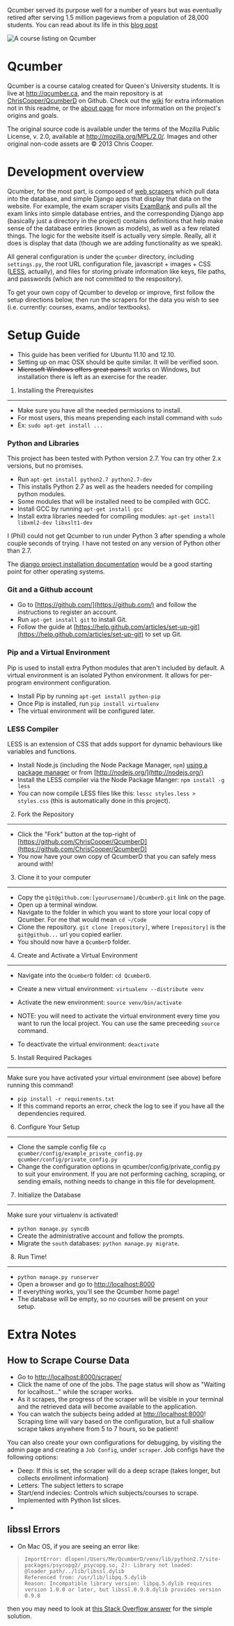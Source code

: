 Qcumber served its purpose well for a number of years but was eventually retired after serving 1.5 million pageviews from a population of 28,000 students. You can read about its life in this [blog post](https://github.com/ChrisCooper/coopernetics/blob/master/_posts/2015-03-26-qcumber-queens-course-catalogue-retrospective.md)

![A course listing on Qcumber](https://github.com/ChrisCooper/coopernetics/blob/master/static/images/posts/qcumber/course-page.png)

Qcumber
=======

Qcumber is a course catalog created for Queen's University students. It is live at http://qcumber.ca, and the main repository is at [ChrisCooper/QcumberD](https://github.com/ChrisCooper/QcumberD) on Github. Check out the [wiki](https://github.com/ChrisCooper/QcumberD/wiki) for extra information not in this readme, or the [about page](http://qcumber.ca/about/) for more information on the project's origins and goals.

The original source code is available under the terms of the Mozilla Public License, v. 2.0, available at http://mozilla.org/MPL/2.0/. Images and other original non-code assets are &copy; 2013 Chris Cooper.

Development overview
===========

Qcumber, for the most part, is composed of [web scrapers](http://en.wikipedia.org/wiki/Web_scraping) which pull data into the database, and simple Django apps that display that data on the website. For example, the exam scraper visits [ExamBank](http://library.queensu.ca/exambank/) and pulls all the exam links into simple database entries, and the corresponding Django app (basically just a directory in the project) contains definitions that help make sense of the database entries (known as models), as well as a few related things. The logic for the website itself is actually very simple. Really, all it does is display that data (though we are adding functionality as we speak).

All general configuration is under the `qcumber` directory, including `settings.py`, the root URL configuration file, javascript + images + CSS ([LESS](http://lesscss.org/), actually), and files for storing private information like keys, file paths, and passwords (which are not committed to the respository).

To get your own copy of Qcumber to develop or improve, first follow the setup directions below, then run the scrapers for the data you wish to see (i.e. currently: courses, exams, and/or textbooks).

Setup Guide
===========

* This guide has been verified for Ubuntu 11.10 and 12.10.
* Setting up on mac OSX should be quite similar. It will be verified soon.
* <del>Microsoft Windows offers great pains.</del>It works on Windows, but installation there is left as an exercise for the reader.


1. Installing the Prerequisites
-------------------------------

* Make sure you have all the needed permissions to install.
* For most users, this means prepending each install command with `sudo`
* Ex: `sudo apt-get install ...`

### Python and Libraries ###

This project has been tested with Python version 2.7. You can try other 2.x versions, but no promises.

* Run `apt-get install python2.7 python2.7-dev`
* This installs Python 2.7 as well as the headers needed for compiling python modules.
* Some modules that will be installed need to be compiled with GCC.
* Install GCC by running `apt-get install gcc`
* Install extra libraries needed for compiling modules: `apt-get install libxml2-dev libxslt1-dev`

I (Phil) could not get Qcumber to run under Python 3 after spending a whole couple seconds of trying. I have not tested on any version of Python other than 2.7.

The [django project installation documentation](https://docs.djangoproject.com/en/1.4/intro/install/) would be a good starting point for other operating systems.


### Git and a Github account ###

* Go to [https://github.com/](https://github.com/) and follow the instructions to register an account.
* Run `apt-get install git` to install Git.
* Follow the guide at [https://help.github.com/articles/set-up-git](https://help.github.com/articles/set-up-git) to set up Git.


### Pip and a Virtual Environment ###

Pip is used to install extra Python modules that aren't included by default.
A virtual environment is an isolated Python environment. It allows for per-program environment configuration.

* Install Pip by running `apt-get install python-pip`
* Once Pip is installed, run `pip install virtualenv`
* The virtual environment will be configured later.

### LESS Compiler ###

LESS is an extension of CSS that adds support for dynamic behaviours like variables and functions.

* Install Node.js (including the Node Package Manager, `npm`) [using a package manager](https://github.com/joyent/node/wiki/Installing-Node.js-via-package-manager) or from [http://nodejs.org/](http://nodejs.org/)
* Install the LESS compiler via the Node Package Manger: `npm install -g less`
* You can now compile LESS files like this: `lessc styles.less > styles.css` (this is automatically done in this project).


2. Fork the Repository
----------------------

* Click the "Fork" button at the top-right of [https://github.com/ChrisCooper/QcumberD](https://github.com/ChrisCooper/QcumberD)
* You now have your own copy of QcumberD that you can safely mess around with!


3. Clone it to your computer
----------------------------

* Copy the `git@github.com:[yourusername]/QcumberD.git` link on the page.
* Open up a terminal window.
* Navigate to the folder in which you want to store your local copy of Qcumber. For me that would mean `cd ~/Code`
* Clone the repository. `git clone [repository]`, where `[repository]` is the `git@github...` url you copied earlier. 
* You should now have a `QcumberD` folder.


4. Create and Activate a Virtual Environment
--------------------------------------------

* Navigate into the `QcumberD` folder: `cd QcumberD`.
* Create a new virtual environment: `virtualenv --distribute venv`
* Activate the new environment: `source venv/bin/activate`

* NOTE: you will need to activate the virtual environment every time you want to run the local project. You can use the same preceeding `source` command.

* To deactivate the virtual environment: `deactivate`


5. Install Required Packages
----------------------------

Make sure you have activated your virtual environment (see above) before running this command!

* `pip install -r requirements.txt`
* If this command reports an error, check the log to see if you have all the dependencies required.


6. Configure Your Setup
-----------------------

* Clone the sample config file `cp qcumber/config/example_private_config.py qcumber/config/private_config.py`
* Change the configuration options in qcumber/config/private_config.py to suit your environment. If you are not performing caching, scraping, or sending emails, nothing needs to change in this file for development.


7. Initialize the Database
--------------------------

Make sure your virtualenv is activated!

* `python manage.py syncdb`
* Create the administrative account and follow the prompts.
* Migrate the `south` databases: `python manage.py migrate`.

8. Run Time!
------------

* `python manage.py runserver`
* Open a browser and go to [http://localhost:8000](http://localhost:8000)
* If everything works, you'll see the Qcumber home page!
* The database will be empty, so no courses will be present on your setup.

Extra Notes
===========

How to Scrape Course Data
-------------------------

* Go to [http://localhost:8000/scraper/](http://localhost:8000/scraper/)
* Click the name of one of the jobs. The page status will show as "Waiting for localhost..." while the scraper works.
* As it scrapes, the progress of the scraper will be visible in your terminal and the retrieved data will become available to the application.
* You can watch the subjects being added at [http://localhost:8000](http://localhost:8000)!
 Scraping time will vary based on the configuration, but a full shallow scrape takes anywhere from 5 to 7 hours, so be patient!

You can also create your own configurations for debugging, by visiting the admin page and creating a `Job Config`, under `scraper`. Job configs have the following options:

  * Deep: If this is set, the scraper will do a deep scrape (takes longer, but collects enrollment information)
  * Letters: The subject letters to scrape
  * Start/end indecies: Controls which subjects/courses to scrape. Implemented with Python list slices.
  * 

libssl Errors
-------------
* On Mac OS, if you are seeing an error like:

>     ImportError: dlopen(/Users/Me/QcumberD/venv/lib/python2.7/site-packages/psycopg2/_psycopg.so, 2): Library not loaded: @loader_path/../lib/libssl.dylib
>     Referenced from: /usr/lib/libpq.5.dylib
>     Reason: Incompatible library version: libpq.5.dylib requires version 1.0.0 or later, but libssl.0.9.8.dylib provides version 0.9.8

 then you may need to look at [this Stack Overflow answer](http://stackoverflow.com/a/11723752) for the simple solution.


